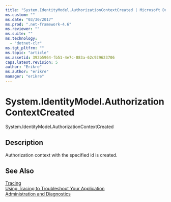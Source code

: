 ```yaml
---
title: "System.IdentityModel.AuthorizationContextCreated | Microsoft Docs"
ms.custom: ""
ms.date: "03/30/2017"
ms.prod: ".net-framework-4.6"
ms.reviewer: ""
ms.suite: ""
ms.technology: 
  - "dotnet-clr"
ms.tgt_pltfrm: ""
ms.topic: "article"
ms.assetid: 392b5964-fb51-4e7c-883a-62c929623706
caps.latest.revision: 5
author: "Erikre"
ms.author: "erikre"
manager: "erikre"
---
```

# System.IdentityModel.AuthorizationContextCreated
System.IdentityModel.AuthorizationContextCreated  
  
## Description  
 Authorization context with the specified id is created.  
  
## See Also  
 [Tracing](../../../../../docs/framework/wcf/diagnostics/tracing/tracing.md)   
 [Using Tracing to Troubleshoot Your Application](../../../../../docs/framework/wcf/diagnostics/tracing/using-tracing-to-troubleshoot-your-application.md)   
 [Administration and Diagnostics](../../../../../docs/framework/wcf/diagnostics/administration-and-diagnostics.md)